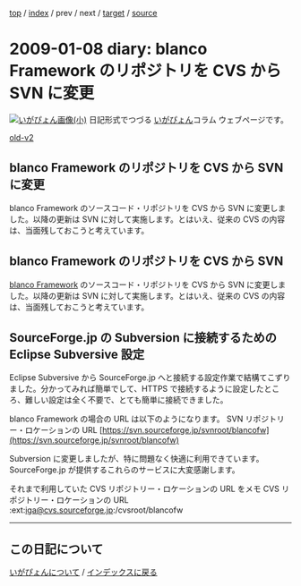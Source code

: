 [top](https://igapyon.github.io/diary/) 
 / [index](https://igapyon.github.io/diary/2009/index.html) 
 / prev 
 / next 
 / [target](https://igapyon.github.io/diary/2009/ig090108.html) 
 / [source](https://github.com/igapyon/diary/blob/gh-pages/2009/ig090108.html.src.md) 

2009-01-08 diary: blanco Framework のリポジトリを CVS から SVN に変更
=====================================================================================================
[![いがぴょん画像(小)](https://igapyon.github.io/diary/images/iga200306s.jpg "いがぴょん")](https://igapyon.github.io/diary/memo/memoigapyon.html) 日記形式でつづる [いがぴょん](https://igapyon.github.io/diary/memo/memoigapyon.html)コラム ウェブページです。

[old-v2](ig090108-orig.html)

## blanco Framework のリポジトリを CVS から SVN に変更

blanco Framework のソースコード・リポジトリを CVS から SVN に変更しました。以降の更新は SVN に対して実施します。とはいえ、従来の CVS の内容は、当面残しておこうと考えています。


## blanco Framework のリポジトリを CVS から SVN 

[blanco Framework](http://www.igapyon.jp/blanco/blanco.ja.html) のソースコード・リポジトリを CVS から SVN に変更しました。以降の更新は SVN に対して実施します。とはいえ、従来の CVS の内容は、当面残しておこうと考えています。

## SourceForge.jp の Subversion に接続するための Eclipse Subversive 設定

Eclipse Subversive から SourceForge.jp へと接続する設定作業で結構てこずりました。分かってみれば簡単でして、HTTPS で接続するように設定したところ、難しい設定は全く不要で、とても簡単に接続できました。

blanco Framework の場合の URL は以下のようになります。
SVN リポジトリー・ロケーションの URL
[https://svn.sourceforge.jp/svnroot/blancofw](https://svn.sourceforge.jp/svnroot/blancofw)

Subversion に変更しましたが、特に問題なく快適に利用できています。SourceForge.jp が提供するこれらのサービスに大変感謝します。

それまで利用していた CVS リポジトリー・ロケーションの URL をメモ
CVS リポジトリー・ロケーションの URL
:ext:iga@cvs.sourceforge.jp:/cvsroot/blancofw


----------------------------------------------------------------------------------------------------

## この日記について
[いがぴょんについて](https://igapyon.github.io/diary/memo/memoigapyon.html) / [インデックスに戻る](https://igapyon.github.io/diary/idxall.html)
